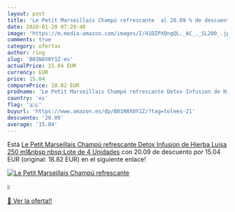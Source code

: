 ```yaml
---
layout: post
title: 'Le Petit Marseillais Champú refrescante  al 20.09 % de descuento'
date: 2020-01-28 07:29:40
image: 'https://m.media-amazon.com/images/I/41DZPXQngQL._AC_._SL200_.jpg'
comments: true
category: ofertas
author: ring
slug: 'B01N8X0Y1Z-es'
actualPrice: 15.04 EUR
currency: EUR
price: 15.04
comparePrice: 18.82 EUR
prodname: 'Le Petit Marseillais Champú refrescante Detox Infusion de Hierba Luisa 250 ml&nbsp  nbsp;Lote de 4 Unidades'
country: 'es'
flag: '🇪🇸'
buyurl: 'https://www.amazon.es/dp/B01N8X0Y1Z/?tag=tolees-21'
descuento: '20.09'
average: '15.04'
---
```


Está [Le Petit Marseillais Champú refrescante Detox Infusion de Hierba Luisa 250 ml&nbsp  nbsp;Lote de 4 Unidades](https://www.amazon.es/dp/B01N8X0Y1Z/?tag=tolees-21) con 20.09 de descuento por 15.04 EUR (original: 18.82 EUR) en el siguiente enlace!

[![Le Petit Marseillais Champú refrescante ](https://m.media-amazon.com/images/I/41DZPXQngQL._AC_._SL200_.jpg)](https://www.amazon.es/dp/B01N8X0Y1Z/?tag=tolees-21)

ℹ️:


[🛒 Ver la oferta!!](https://www.amazon.es/dp/B01N8X0Y1Z/?tag=tolees-21)
